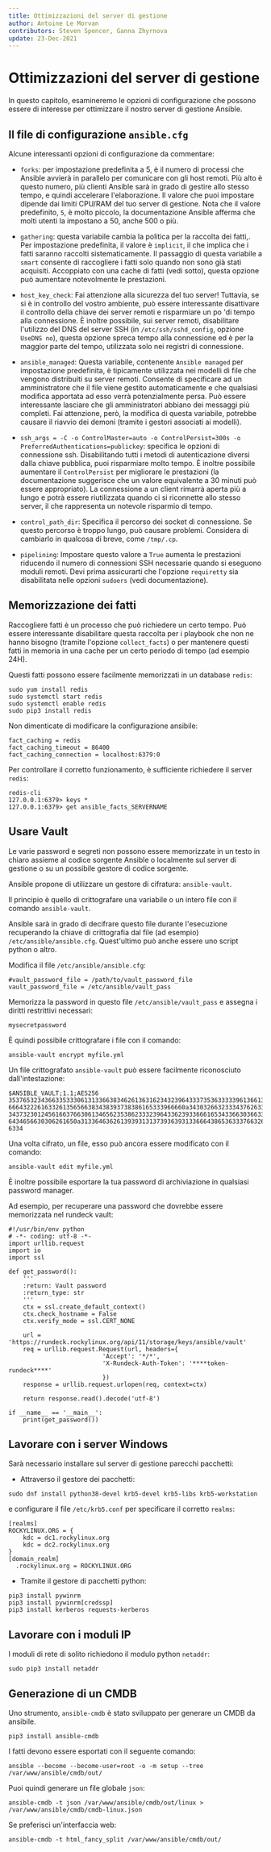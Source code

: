 ```yaml
---
title: Ottimizzazioni del server di gestione
author: Antoine Le Morvan
contributors: Steven Spencer, Ganna Zhyrnova
update: 23-Dec-2021
---
```


# Ottimizzazioni del server di gestione

In questo capitolo, esamineremo le opzioni di configurazione che possono essere di interesse per ottimizzare il nostro server di gestione Ansible.

## Il file di configurazione `ansible.cfg`

Alcune interessanti opzioni di configurazione da commentare:

* `forks`: per impostazione predefinita a 5, è il numero di processi che Ansible avvierà in parallelo per comunicare con gli host remoti. Più alto è questo numero, più clienti Ansible sarà in grado di gestire allo stesso tempo, e quindi accelerare l'elaborazione. Il valore che puoi impostare dipende dai limiti CPU/RAM del tuo server di gestione. Nota che il valore predefinito, `5`, è molto piccolo, la documentazione Ansible afferma che molti utenti la impostano a 50, anche 500 o più.

* `gathering`: questa variabile cambia la politica per la raccolta dei fatti,. Per impostazione predefinita, il valore è `implicit`, il che implica che i fatti saranno raccolti sistematicamente. Il passaggio di questa variabile a `smart` consente di raccogliere i fatti solo quando non sono già stati acquisiti. Accoppiato con una cache di fatti (vedi sotto), questa opzione può aumentare notevolmente le prestazioni.

* `host_key_check`: Fai attenzione alla sicurezza del tuo server! Tuttavia, se si è in controllo del vostro ambiente, può essere interessante disattivare il controllo della chiave dei server remoti e risparmiare un po 'di tempo alla connessione. È inoltre possibile, sui server remoti, disabilitare l'utilizzo del DNS del server SSH (in `/etc/ssh/sshd_config`, opzione `UseDNS no`), questa opzione spreca tempo alla connessione ed è per la maggior parte del tempo, utilizzata solo nei registri di connessione.

* `ansible_managed`: Questa variabile, contenente `Ansible managed` per impostazione predefinita, è tipicamente utilizzata nei modelli di file che vengono distribuiti su server remoti. Consente di specificare ad un amministratore che il file viene gestito automaticamente e che qualsiasi modifica apportata ad esso verrà potenzialmente persa. Può essere interessante lasciare che gli amministratori abbiano dei messaggi più completi. Fai attenzione, però, la modifica di questa variabile, potrebbe causare il riavvio dei demoni (tramite i gestori associati ai modelli).

* `ssh_args = -C -o ControlMaster=auto -o ControlPersist=300s -o PreferredAuthentications=publickey`: specifica le opzioni di connessione ssh. Disabilitando tutti i metodi di autenticazione diversi dalla chiave pubblica, puoi risparmiare molto tempo. È inoltre possibile aumentare il `ControlPersist` per migliorare le prestazioni (la documentazione suggerisce che un valore equivalente a 30 minuti può essere appropriato). La connessione a un client rimarrà aperta più a lungo e potrà essere riutilizzata quando ci si riconnette allo stesso server, il che rappresenta un notevole risparmio di tempo.

* `control_path_dir`: Specifica il percorso dei socket di connessione. Se questo percorso è troppo lungo, può causare problemi. Considera di cambiarlo in qualcosa di breve, come `/tmp/.cp`.

* `pipelining`: Impostare questo valore a `True` aumenta le prestazioni riducendo il numero di connessioni SSH necessarie quando si eseguono moduli remoti. Devi prima assicurarti che l'opzione `requiretty` sia disabilitata nelle opzioni `sudoers` (vedi documentazione).

## Memorizzazione dei fatti

Raccogliere fatti è un processo che può richiedere un certo tempo. Può essere interessante disabilitare questa raccolta per i playbook che non ne hanno bisogno (tramite l'opzione `collect_facts`) o per mantenere questi fatti in memoria in una cache per un certo periodo di tempo (ad esempio 24H).

Questi fatti possono essere facilmente memorizzati in un database `redis`:

```
sudo yum install redis
sudo systemctl start redis
sudo systemctl enable redis
sudo pip3 install redis
```

Non dimenticate di modificare la configurazione ansibile:

```
fact_caching = redis
fact_caching_timeout = 86400
fact_caching_connection = localhost:6379:0
```

Per controllare il corretto funzionamento, è sufficiente richiedere il server `redis`:

```
redis-cli
127.0.0.1:6379> keys *
127.0.0.1:6379> get ansible_facts_SERVERNAME
```

## Usare Vault

Le varie password e segreti non possono essere memorizzate in un testo in chiaro assieme al codice sorgente Ansible o localmente sul server di gestione o su un possibile gestore di codice sorgente.

Ansible propone di utilizzare un gestore di cifratura: `ansible-vault`.

Il principio è quello di crittografare una variabile o un intero file con il comando `ansible-vault`.

Ansible sarà in grado di decifrare questo file durante l'esecuzione recuperando la chiave di crittografia dal file (ad esempio) `/etc/ansible/ansible.cfg`. Quest'ultimo può anche essere uno script python o altro.

Modifica il file `/etc/ansible/ansible.cfg`:

```
#vault_password_file = /path/to/vault_password_file
vault_password_file = /etc/ansible/vault_pass
```

Memorizza la password in questo file `/etc/ansible/vault_pass` e assegna i diritti restrittivi necessari:

```
mysecretpassword
```

È quindi possibile crittografare i file con il comando:

```
ansible-vault encrypt myfile.yml
```

Un file crittografato `ansible-vault` può essere facilmente riconosciuto dall'intestazione:

```
$ANSIBLE_VAULT;1.1;AES256
35376532343663353330613133663834626136316234323964333735363333396136613266383966
6664322261633261356566383438393738386165333966660a343032663233343762633936313630
34373230124561663766306134656235386233323964336239336661653433663036633334366661
6434656630306261650a313364636261393931313739363931336664386536333766326264633330
6334
```

Una volta cifrato, un file, esso può ancora essere modificato con il comando:

```
ansible-vault edit myfile.yml
```

È inoltre possibile esportare la tua password di archiviazione in qualsiasi password manager.

Ad esempio, per recuperare una password che dovrebbe essere memorizzata nel rundeck vault:

```
#!/usr/bin/env python
# -*- coding: utf-8 -*-
import urllib.request
import io
import ssl

def get_password():
    '''
    :return: Vault password
    :return_type: str
    '''
    ctx = ssl.create_default_context()
    ctx.check_hostname = False
    ctx.verify_mode = ssl.CERT_NONE

    url = 'https://rundeck.rockylinux.org/api/11/storage/keys/ansible/vault'
    req = urllib.request.Request(url, headers={
                          'Accept': '*/*',
                          'X-Rundeck-Auth-Token': '****token-rundeck****'
                          })
    response = urllib.request.urlopen(req, context=ctx)

    return response.read().decode('utf-8')

if __name__ == '__main__':
    print(get_password())
```

## Lavorare con i server Windows

Sarà necessario installare sul server di gestione parecchi pacchetti:

* Attraverso il gestore dei pacchetti:

```
sudo dnf install python38-devel krb5-devel krb5-libs krb5-workstation
```

e configurare il file `/etc/krb5.conf` per specificare il corretto `realms`:

```
[realms]
ROCKYLINUX.ORG = {
    kdc = dc1.rockylinux.org
    kdc = dc2.rockylinux.org
}
[domain_realm]
  .rockylinux.org = ROCKYLINUX.ORG
```

* Tramite il gestore di pacchetti python:

```
pip3 install pywinrm
pip3 install pywinrm[credssp]
pip3 install kerberos requests-kerberos
```

## Lavorare con i moduli IP

I moduli di rete di solito richiedono il modulo python `netaddr`:

```
sudo pip3 install netaddr
```

## Generazione di un CMDB

Uno strumento, `ansible-cmdb` è stato sviluppato per generare un CMDB da ansibile.

```
pip3 install ansible-cmdb
```

I fatti devono essere esportati con il seguente comando:

```
ansible --become --become-user=root -o -m setup --tree /var/www/ansible/cmdb/out/
```

Puoi quindi generare un file globale `json`:

```
ansible-cmdb -t json /var/www/ansible/cmdb/out/linux > /var/www/ansible/cmdb/cmdb-linux.json
```

Se preferisci un'interfaccia web:

```
ansible-cmdb -t html_fancy_split /var/www/ansible/cmdb/out/
```
